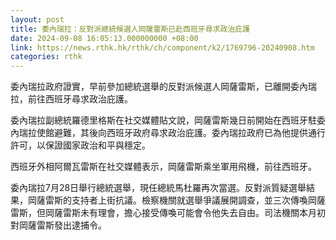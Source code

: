 ```yaml
---
layout: post
title: 委內瑞拉：反對派總統候選人岡薩雷斯已赴西班牙尋求政治庇護
date: 2024-09-08 16:05:13.000000000 +08:00
link: https://news.rthk.hk/rthk/ch/component/k2/1769796-20240908.htm
categories: rthk
---
```


委內瑞拉政府證實，早前參加總統選舉的反對派候選人岡薩雷斯，已離開委內瑞拉，前往西班牙尋求政治庇護。

委內瑞拉副總統羅德里格斯在社交媒體貼文說，岡薩雷斯幾日前開始在西班牙駐委內瑞拉使館避難，其後向西班牙政府尋求政治庇護。委內瑞拉政府已為他提供通行許可，以保證國家政治和平與穩定。

西班牙外相阿爾瓦雷斯在社交媒體表示，岡薩雷斯乘坐軍用飛機，前往西班牙。

委內瑞拉7月28日舉行總統選舉，現任總統馬杜羅再次當選。反對派質疑選舉結果，岡薩雷斯的支持者上街抗議。檢察機關就選舉爭議展開調查，並三次傳喚岡薩雷斯，但岡薩雷斯未有理會，擔心接受傳喚可能會令他失去自由。司法機關本月初對岡薩雷斯發出逮捕令。
